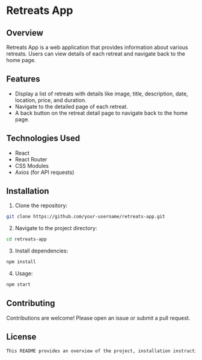 # Retreats App

## Overview

Retreats App is a web application that provides information about various retreats. Users can view details of each retreat and navigate back to the home page.

## Features

- Display a list of retreats with details like image, title, description, date, location, price, and duration.
- Navigate to the detailed page of each retreat.
- A back button on the retreat detail page to navigate back to the home page.

## Technologies Used

- React
- React Router
- CSS Modules
- Axios (for API requests)

## Installation

1. Clone the repository:

```bash
git clone https://github.com/your-username/retreats-app.git
```
2. Navigate to the project directory:

```bash
cd retreats-app
```
3. Install dependencies:

```bash
npm install
```
4. Usage:

```bash
npm start
```
## Contributing

Contributions are welcome! Please open an issue or submit a pull request.

## License

```bash
This README provides an overview of the project, installation instructions, and other relevant information without diving into the code structure. Feel free to adjust the content to better fit your project as needed.
```

